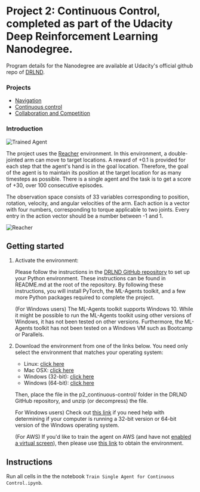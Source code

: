 
[//]: # (Image References)

[image1]: https://user-images.githubusercontent.com/10624937/43851024-320ba930-9aff-11e8-8493-ee547c6af349.gif "Trained Agent"


# Project 2: Continuous Control, completed as part of the Udacity Deep Reinforcement Learning Nanodegree.

Program details for the Nanodegree are available at Udacity's official github repo of [DRLND](https://github.com/udacity/deep-reinforcement-learning).

### Projects
* [Navigation](https://github.com/ishgirwan/udacity_drlnd/tree/master/Navigation)
* [Continuous control](https://github.com/ishgirwan/udacity_drlnd/tree/master/Continuous%20control)
* [Collaboration and Competition](https://github.com/ishgirwan/udacity_drlnd/tree/master/Collaboration%20and%20Competition)


### Introduction

![Trained Agent][image1]

The project uses the [Reacher](https://github.com/Unity-Technologies/ml-agents/blob/master/docs/Learning-Environment-Examples.md#reacher) environment. In this environment, a double-jointed arm can move to target locations. A reward of +0.1 is provided for each step that the agent's hand is in the goal location. Therefore, the goal of the agent is to maintain its position at the target location for as many timesteps as possible.  There is a single agent and the task is to get a score of +30, over 100 consecutive episodes.


The observation space consists of 33 variables corresponding to position, rotation, velocity, and angular velocities of the arm. Each action is a vector with four numbers, corresponding to torque applicable to two joints. Every entry in the action vector should be a number between -1 and 1.


![Reacher](https://github.com/Unity-Technologies/ml-agents/blob/master/docs/images/reacher.png)


## Getting started
1. Activate the environment:

    Please follow the instructions in the [DRLND GitHub repository](https://github.com/udacity/deep-reinforcement-learning#dependencies) to set up your Python environment. These instructions can be found in README.md at the root of the repository. By following these instructions, you will install PyTorch, the ML-Agents toolkit, and a few more Python packages required to complete the project.

    (For Windows users) The ML-Agents toolkit supports Windows 10. While it might be possible to run the ML-Agents toolkit using other versions of Windows, it has not been tested on other versions. Furthermore, the ML-Agents toolkit has not been tested on a Windows VM such as Bootcamp or Parallels. 


2. Download the environment from one of the links below. You need only select the environment that matches your operating system:

      * Linux: [click here](https://s3-us-west-1.amazonaws.com/udacity-drlnd/P2/Reacher/one_agent/Reacher_Linux.zip)
      * Mac OSX: [click here](https://s3-us-west-1.amazonaws.com/udacity-drlnd/P2/Reacher/one_agent/Reacher.app.zip)
      * Windows (32-bit): [click here](https://s3-us-west-1.amazonaws.com/udacity-drlnd/P2/Reacher/one_agent/Reacher_Windows_x86.zip)
      * Windows (64-bit): [click here](https://s3-us-west-1.amazonaws.com/udacity-drlnd/P2/Reacher/one_agent/Reacher_Windows_x86_64.zip)


      Then, place the file in the p2_continuous-control/ folder in the DRLND GitHub repository, and unzip (or decompress) the file.


    For Windows users) Check out [this link](https://support.microsoft.com/en-us/help/827218/how-to-determine-whether-a-computer-is-running-a-32-bit-version-or-64) if you need help with determining if your computer is running a 32-bit version or 64-bit version of the Windows operating system.

    (For AWS) If you'd like to train the agent on AWS (and have not [enabled a virtual screen](https://github.com/Unity-Technologies/ml-agents/blob/master/docs/Training-on-Amazon-Web-Service.md)), then please use [this link](https://github.com/Unity-Technologies/ml-agents/blob/master/docs/Training-on-Amazon-Web-Service.md) to obtain the environment.


## Instructions

Run all cells in the the notebook `Train Single Agent for Continuous Control.ipynb`.



